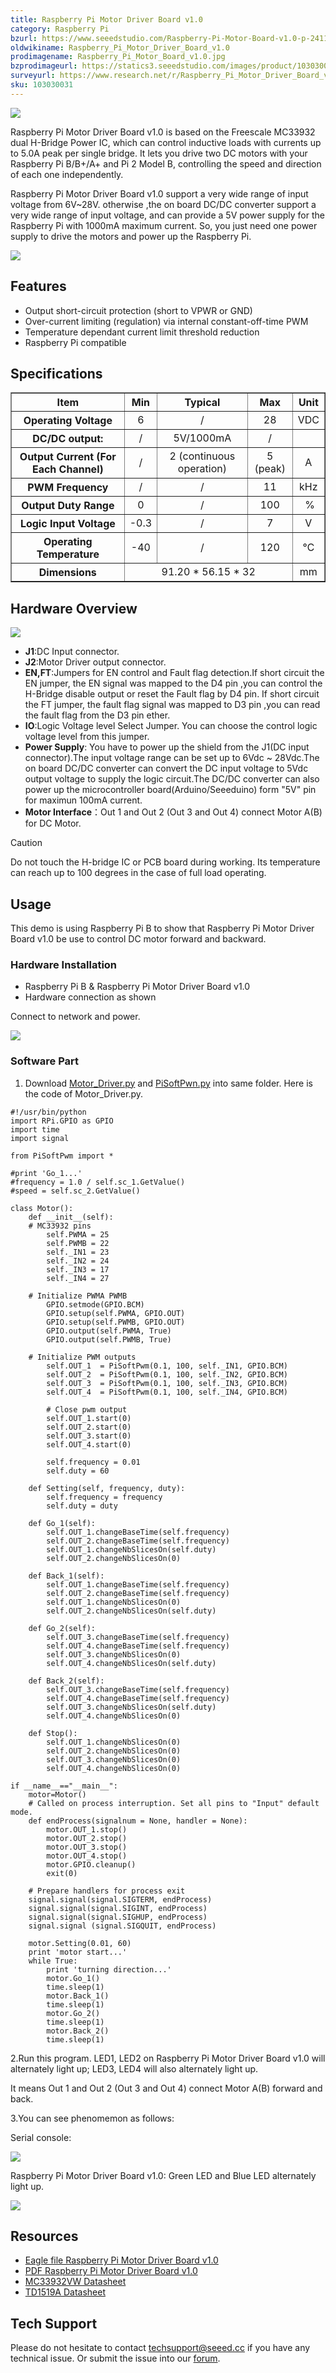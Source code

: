 ```yaml
---
title: Raspberry Pi Motor Driver Board v1.0
category: Raspberry Pi
bzurl: https://www.seeedstudio.com/Raspberry-Pi-Motor-Board-v1.0-p-2411.html
oldwikiname: Raspberry_Pi_Motor_Driver_Board_v1.0
prodimagename: Raspberry_Pi_Motor_Board_v1.0.jpg
bzprodimageurl: https://statics3.seeedstudio.com/images/product/103030031 1.jpg
surveyurl: https://www.research.net/r/Raspberry_Pi_Motor_Driver_Board_v1_0
sku: 103030031
---
```


![](https://raw.githubusercontent.com/SeeedDocument/Raspberry_Pi_Motor_Driver_Board_v1.0/master/img/Raspberry_Pi_Motor_Board_v1.0.jpg) 

Raspberry Pi Motor Driver Board v1.0 is based on the Freescale MC33932 dual H-Bridge Power IC, which can control inductive loads with currents up to 5.0A peak per single bridge. It lets you drive two DC motors with your Raspberry Pi B/B+/A+ and Pi 2 Model B, controlling the speed and direction of each one independently.

Raspberry Pi Motor Driver Board v1.0 support a very wide range of input voltage from 6V~28V. otherwise ,the on board DC/DC converter support a very wide range of input voltage, and can provide a 5V power supply for the Raspberry Pi with 1000mA maximum current. So, you just need one power supply to drive the motors and power up the Raspberry Pi.

[![](https://raw.githubusercontent.com/SeeedDocument/common/master/Get_One_Now_Banner.png)](https://www.seeedstudio.com/Raspberry-Pi-Motor-Board-v1.0-p-2411.html)

Features
--------

-   Output short-circuit protection (short to VPWR or GND)
-   Over-current limiting (regulation) via internal constant-off-time PWM
-   Temperature dependant current limit threshold reduction
-   Raspberry Pi compatible

Specifications
--------------

<table border="1" cellspacing="0" width="800">
<tr>
<th scope="col">
Item
</th>
<th scope="col">
Min
</th>
<th scope="col">
Typical
</th>
<th scope="col">
Max
</th>
<th scope="col">
Unit
</th>
</tr>
<tr align="center">
<th scope="row">
Operating Voltage
</th>
<td>
6
</td>
<td>
/
</td>
<td>
28
</td>
<td>
VDC
</td>
</tr>
<tr align="center">
<th scope="row">
DC/DC output:
</th>
<td>
/
</td>
<td>
5V/1000mA
</td>
<td>
/
</td>
<td>
</td>
</tr>
<tr align="center">
<th scope="row">
Output Current (For Each Channel)
</th>
<td>
/
</td>
<td>
2 (continuous operation)
</td>
<td>
5 (peak)
</td>
<td>
A
</td>
</tr>
<tr align="center">
<th scope="row">
PWM Frequency
</th>
<td>
/
</td>
<td>
/
</td>
<td>
11
</td>
<td>
kHz
</td>
</tr>
<tr align="center">
<th scope="row">
Output Duty Range
</th>
<td>
0
</td>
<td>
/
</td>
<td>
100
</td>
<td>
 %
</td>
</tr>
<tr align="center">
<th scope="row">
Logic Input Voltage
</th>
<td>
-0.3
</td>
<td>
/
</td>
<td>
7
</td>
<td>
V
</td>
</tr>
<tr align="center">
<th scope="row">
Operating Temperature
</th>
<td>
-40
</td>
<td>
/
</td>
<td>
120
</td>
<td>
℃
</td>
</tr>
<tr align="center">
<th scope="row">
Dimensions
</th>
<td colspan="3">
91.20 * 56.15 * 32
</td>
<td>
mm
</td>
</tr>
</table>

Hardware Overview
-----------------

![](https://raw.githubusercontent.com/SeeedDocument/Raspberry_Pi_Motor_Driver_Board_v1.0/master/img/Raspberry_Pi_Motor_Board_v1.0_p3.jpg)

-   **J1**:DC Input connector.
-   **J2**:Motor Driver output connector.
-   **EN,FT**:Jumpers for EN control and Fault flag detection.If short circuit the EN jumper, the EN signal was mapped to the D4 pin ,you can control the H-Bridge disable output or reset the Fault flag by D4 pin. If short circuit the FT jumper, the fault flag signal was mapped to D3 pin ,you can read the fault flag from the D3 pin ether.
-   **IO**:Logic Voltage level Select Jumper. You can choose the control logic voltage level from this jumper.
-   **Power Supply**: You have to power up the shield from the J1(DC input connector).The input voltage range can be set up to 6Vdc ~ 28Vdc.The on board DC/DC converter can convert the DC input voltage to 5Vdc output voltage to supply the logic circuit.The DC/DC converter can also power up the microcontroller board(Arduino/Seeeduino) form "5V" pin for maximun 100mA current.
-   **Motor Interface**：Out 1 and Out 2 (Out 3 and Out 4) connect Motor A(B) for DC Motor.

<div class="admonition caution">
<p class="admonition-title">Caution</p>
Do not touch the H-bridge IC or PCB board during working. Its temperature can reach up to 100 degrees in the case of full load operating.
</div>

Usage
-----

This demo is using Raspberry Pi B to show that Raspberry Pi Motor Driver Board v1.0 be use to control DC motor forward and backward.

### Hardware Installation

- Raspberry Pi B & Raspberry Pi Motor Driver Board v1.0
- Hardware connection as shown

Connect to network and power.

![](https://raw.githubusercontent.com/SeeedDocument/Raspberry_Pi_Motor_Driver_Board_v1.0/master/img/Raspberry_Pi_Motor_Board_v1.0_p6.jpg)

### Software Part

1. Download [Motor_Driver.py](https://github.com/SeeedDocument/Raspberry_Pi_Motor_Driver_Board_v1.0/raw/master/res/Motor_Driver.py) and [PiSoftPwn.py](https://github.com/SeeedDocument/Raspberry_Pi_Motor_Driver_Board_v1.0/raw/master/res/PiSoftPwm.py) into same folder. Here is the code of Motor_Driver.py.

```
#!/usr/bin/python
import RPi.GPIO as GPIO
import time
import signal   

from PiSoftPwm import *

#print 'Go_1...'
#frequency = 1.0 / self.sc_1.GetValue()
#speed = self.sc_2.GetValue()

class Motor():
    def __init__(self):
    # MC33932 pins
        self.PWMA = 25  
        self.PWMB = 22
        self._IN1 = 23  
        self._IN2 = 24 
        self._IN3 = 17
        self._IN4 = 27

    # Initialize PWMA PWMB 
        GPIO.setmode(GPIO.BCM)
        GPIO.setup(self.PWMA, GPIO.OUT)
        GPIO.setup(self.PWMB, GPIO.OUT)
        GPIO.output(self.PWMA, True)
        GPIO.output(self.PWMB, True)

    # Initialize PWM outputs
        self.OUT_1  = PiSoftPwm(0.1, 100, self._IN1, GPIO.BCM)
        self.OUT_2  = PiSoftPwm(0.1, 100, self._IN2, GPIO.BCM)
        self.OUT_3  = PiSoftPwm(0.1, 100, self._IN3, GPIO.BCM)
        self.OUT_4  = PiSoftPwm(0.1, 100, self._IN4, GPIO.BCM)

        # Close pwm output
        self.OUT_1.start(0)
        self.OUT_2.start(0)
        self.OUT_3.start(0)
        self.OUT_4.start(0)

        self.frequency = 0.01
        self.duty = 60

    def Setting(self, frequency, duty):
        self.frequency = frequency
        self.duty = duty

    def Go_1(self):
        self.OUT_1.changeBaseTime(self.frequency)
        self.OUT_2.changeBaseTime(self.frequency)
        self.OUT_1.changeNbSlicesOn(self.duty)
        self.OUT_2.changeNbSlicesOn(0)

    def Back_1(self):
        self.OUT_1.changeBaseTime(self.frequency)
        self.OUT_2.changeBaseTime(self.frequency)
        self.OUT_1.changeNbSlicesOn(0)
        self.OUT_2.changeNbSlicesOn(self.duty)

    def Go_2(self):
        self.OUT_3.changeBaseTime(self.frequency)
        self.OUT_4.changeBaseTime(self.frequency)
        self.OUT_3.changeNbSlicesOn(0)
        self.OUT_4.changeNbSlicesOn(self.duty)

    def Back_2(self):
        self.OUT_3.changeBaseTime(self.frequency)
        self.OUT_4.changeBaseTime(self.frequency)
        self.OUT_3.changeNbSlicesOn(self.duty)
        self.OUT_4.changeNbSlicesOn(0)

    def Stop():
        self.OUT_1.changeNbSlicesOn(0)
        self.OUT_2.changeNbSlicesOn(0)
        self.OUT_3.changeNbSlicesOn(0)
        self.OUT_4.changeNbSlicesOn(0)

if __name__=="__main__":
    motor=Motor()
    # Called on process interruption. Set all pins to "Input" default mode.
    def endProcess(signalnum = None, handler = None):
        motor.OUT_1.stop()
        motor.OUT_2.stop()
        motor.OUT_3.stop()
        motor.OUT_4.stop()
        motor.GPIO.cleanup()
        exit(0)

    # Prepare handlers for process exit
    signal.signal(signal.SIGTERM, endProcess)
    signal.signal(signal.SIGINT, endProcess)
    signal.signal(signal.SIGHUP, endProcess)
    signal.signal (signal.SIGQUIT, endProcess)

    motor.Setting(0.01, 60)
    print 'motor start...'
    while True:
        print 'turning direction...'
        motor.Go_1()
        time.sleep(1)
        motor.Back_1()
        time.sleep(1)
        motor.Go_2()
        time.sleep(1)
        motor.Back_2()
        time.sleep(1)

```

2.Run this program. LED1, LED2 on Raspberry Pi Motor Driver Board v1.0 will alternately light up; LED3, LED4 will also alternately light up.

It means Out 1 and Out 2 (Out 3 and Out 4) connect Motor A(B) forward and back.

3.You can see phenomemon as follows:

Serial console:

![](https://raw.githubusercontent.com/SeeedDocument/Raspberry_Pi_Motor_Driver_Board_v1.0/master/img/Raspberry_Pi_Motor_Board_v1.0_p4.jpg)

Raspberry Pi Motor Driver Board v1.0:
Green LED and Blue LED alternately light up.

![](https://raw.githubusercontent.com/SeeedDocument/Raspberry_Pi_Motor_Driver_Board_v1.0/master/img/Raspberry_Pi_Motor_Board_v1.0_p5.jpg)

Resources
---------

-   [Eagle file Raspberry Pi Motor Driver Board v1.0](https://raw.githubusercontent.com/SeeedDocument/Raspberry_Pi_Motor_Driver_Board_v1.0/master/res/Raspberry_Pi_Motor_Driver_Board_v1.0_sch_pcb_20150119.zip)
-   [PDF Raspberry Pi Motor Driver Board v1.0](https://raw.githubusercontent.com/SeeedDocument/Raspberry_Pi_Motor_Driver_Board_v1.0/master/res/Raspberry_Pi_Motor_Driver_Board_v1.0.pdf)
-   [MC33932VW Datasheet](https://raw.githubusercontent.com/SeeedDocument/Raspberry_Pi_Motor_Driver_Board_v1.0/master/res/MC33932VW.pdf)
-   [TD1519A Datasheet](https://raw.githubusercontent.com/SeeedDocument/Raspberry_Pi_Motor_Driver_Board_v1.0/master/res/TD1519A.pdf)


<!-- This Markdown file was created from http://www.seeedstudio.com/wiki/Raspberry_Pi_Motor_Driver_Board_v1.0 -->

## Tech Support
Please do not hesitate to contact [techsupport@seeed.cc](techsupport@seeed.cc) if you have any technical issue. Or submit the issue into our [forum](http://seeedstudio.com/forum/). 